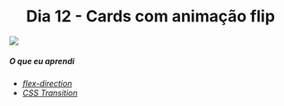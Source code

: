 
<h1 align= "center">
 Dia 12 - Cards com animação flip <a name="id1"></a>
</h1>

 ![](https://lh3.googleusercontent.com/pw/ACtC-3fSKi3Mruwj4HP3rc2adMi8LjTjMt76H4-yIS8-veQp8tuo2nF_j6kDdGNr08yTQOOVq6vWWzzTBCcyyieTB9sSZ9Xv-U1tEbg2XvlECQBxmDu8EVoGl0ts-vpBWMWBxb__-eMsFTwG6mQGnpQ17weo=w1605-h903-no?authuser=0)

 ##### O que eu aprendi

* *[flex-direction](https://developer.mozilla.org/pt-BR/docs/Web/CSS/flex-direction)*
* *[CSS Transition](https://www.w3schools.com/css/css3_transitions.asp)*



